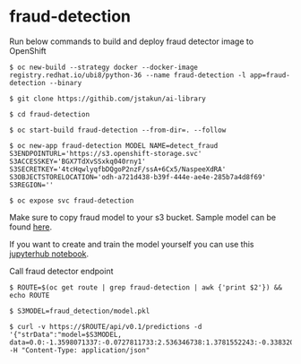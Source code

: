 # fraud-detection

Run below commands to build and deploy fraud detector image to OpenShift
```
$ oc new-build --strategy docker --docker-image registry.redhat.io/ubi8/python-36 --name fraud-detection -l app=fraud-detection --binary

$ git clone https://githib.com/jstakun/ai-library

$ cd fraud-detection

$ oc start-build fraud-detection --from-dir=. --follow

$ oc new-app fraud-detection MODEL NAME=detect_fraud S3ENDPOINTURL='https://s3.openshift-storage.svc' S3ACCESSKEY='BGX7TdXvSSxkq040rny1' S3SECRETKEY='4tcHqwlyqfbDQgoP2nzF/ssA+6Cx5/NaspeeXdRA' S3OBJECTSTORELOCATION='odh-a721d438-b39f-444e-ae4e-285b7a4d8f69' S3REGION=''

$ oc expose svc fraud-detection
```
Make sure to copy fraud model to your s3 bucket. Sample model can be found [here](https://gitlab.com/opendatahub/sample-models/-/tree/master/fraud_detection).

If you want to create and train the model yourself you can use this [jupyterhub notebook](https://gitlab.com/opendatahub/ai-library/-/blob/master/fraud_detection/training.ipynb). 

Call fraud detector endpoint
```
$ ROUTE=$(oc get route | grep fraud-detection | awk {'print $2'}) && echo ROUTE

$ S3MODEL=fraud_detection/model.pkl

$ curl -v https://$ROUTE/api/v0.1/predictions -d '{"strData":"model=$S3MODEL, data=0.0:-1.3598071337:-0.0727811733:2.536346738:1.3781552243:-0.3383207699:0.4623877778:1491111.62:0.0:0.0:0.0:0.0:0.0:0.0:0.0:0.0:0.0:0.0:0.0:0.0:0.0:0.0:0.0:0.0:0.0:0.0:0.0:0.0:0.0"}' -H "Content-Type: application/json"
```
